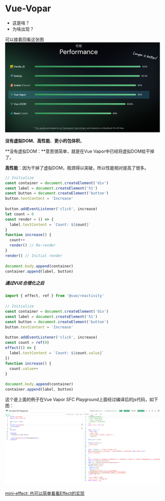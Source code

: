 # Vue-Vopar

- 这是啥？
- 为啥出现？

可以接着回看这张图
![per](../assets/performance.png)



**没有虚拟DOM**、**高性能**、**更小的包体积**。

**没有虚拟DOM：**意思很简单，就是在Vue Vapor中已经将虚拟DOM给干掉了。

**高性能**：因为干掉了虚拟DOM，瓶颈得以突破，所以性能相对提高了很多。


```js
// Initialize
const container = document.createElement('div')
const label = document.createElement('h1')
const button = document.createElement('button')
button.textContent = 'Increase'

button.addEventListener('click', increase)
let count = 0
const render = () => {
  label.textContent = `Count: ${count}`
}
function increase() {
  count++
  render() // Re-render
}
render() // Initial render

document.body.append(container)
container.append(label, button)

```


##### 通过VUE合理化之后

```js
import { effect, ref } from '@vue/reactivity'

// Initialize
const container = document.createElement('div')
const label = document.createElement('h1')
const button = document.createElement('button')
button.textContent = 'Increase'

button.addEventListener('click', increase)
const count = ref(0)
effect(() => {
  label.textContent = `Count: ${count.value}`
})
function increase() {
  count.value++
}

document.body.append(container)
container.append(label, button)


```
这个是上面的例子在Vue Vapor SFC Playground上面经过编译后的js代码，如下图：
![](../assets/sfc-playground.png)



[mini-effect: 也可以简单看看Effect的实现](mini-effect.html)